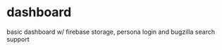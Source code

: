 dashboard
=========

basic dashboard w/ firebase storage, persona login and bugzilla search support
